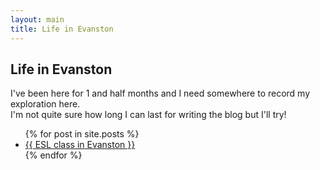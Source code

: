 ```yaml
---
layout: main
title: Life in Evanston
---
```


## Life in Evanston

I've been here for 1 and half months and I need somewhere to record my exploration here.  
I'm not quite sure how long I can last for writing the blog but I'll try!

<ul>
  {% for post in site.posts %}
    <li>
      <a href="{{ post.url }}">{{ ESL class in Evanston }}</a>
    </li>
  {% endfor %}
</ul>

